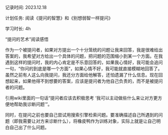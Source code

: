记录时间: 2023.12.18

计划任务: 阅读《提问的智慧》和《别想弱智一样提问》

学习时长: 4h

“提问的艺术”阅读感悟

作为一个被提问者，如果对方提出一个十分笼统的问题让我来回答，我是很难给出答案的，我希望对方给出一个具体的问题，把问题的范围缩小到某一个方面。在我遇到这样的提问时，我的内心肯定是不乐意回答的，如果我心情好，我可能会追问一句，“你问的到底是哪一个方面”，如果心情不好，我可能就直接模糊地回答了。虽然之前有人这么向我提问，我还分方面给他解答，还怕遗漏了什么信息。现在回想起来，如果他得不到想要的答案，应该是提问者为他自己负责的，而不是被提问者的问题。

引用wiki里面的一句话“提问者应该去积极思考 ‘我可以主动做些什么来让对方更方便地帮助我诊断问题’”。



同时，在提问之前也要自己尝试用搜索引擎检索问题。要准确描述自己所遇到的问题（即我需要让对方来诊断什么），将橡皮鸭作为训练对象，实际上就是让自己明白自己出了什么问题。